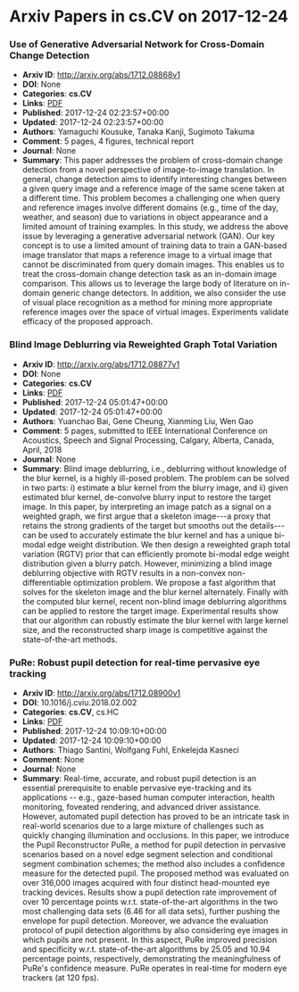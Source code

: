 # Arxiv Papers in cs.CV on 2017-12-24
### Use of Generative Adversarial Network for Cross-Domain Change Detection
- **Arxiv ID**: http://arxiv.org/abs/1712.08868v1
- **DOI**: None
- **Categories**: **cs.CV**
- **Links**: [PDF](http://arxiv.org/pdf/1712.08868v1)
- **Published**: 2017-12-24 02:23:57+00:00
- **Updated**: 2017-12-24 02:23:57+00:00
- **Authors**: Yamaguchi Kousuke, Tanaka Kanji, Sugimoto Takuma
- **Comment**: 5 pages, 4 figures, technical report
- **Journal**: None
- **Summary**: This paper addresses the problem of cross-domain change detection from a novel perspective of image-to-image translation. In general, change detection aims to identify interesting changes between a given query image and a reference image of the same scene taken at a different time. This problem becomes a challenging one when query and reference images involve different domains (e.g., time of the day, weather, and season) due to variations in object appearance and a limited amount of training examples. In this study, we address the above issue by leveraging a generative adversarial network (GAN). Our key concept is to use a limited amount of training data to train a GAN-based image translator that maps a reference image to a virtual image that cannot be discriminated from query domain images. This enables us to treat the cross-domain change detection task as an in-domain image comparison. This allows us to leverage the large body of literature on in-domain generic change detectors. In addition, we also consider the use of visual place recognition as a method for mining more appropriate reference images over the space of virtual images. Experiments validate efficacy of the proposed approach.



### Blind Image Deblurring via Reweighted Graph Total Variation
- **Arxiv ID**: http://arxiv.org/abs/1712.08877v1
- **DOI**: None
- **Categories**: **cs.CV**
- **Links**: [PDF](http://arxiv.org/pdf/1712.08877v1)
- **Published**: 2017-12-24 05:01:47+00:00
- **Updated**: 2017-12-24 05:01:47+00:00
- **Authors**: Yuanchao Bai, Gene Cheung, Xianming Liu, Wen Gao
- **Comment**: 5 pages, submitted to IEEE International Conference on Acoustics,
  Speech and Signal Processing, Calgary, Alberta, Canada, April, 2018
- **Journal**: None
- **Summary**: Blind image deblurring, i.e., deblurring without knowledge of the blur kernel, is a highly ill-posed problem. The problem can be solved in two parts: i) estimate a blur kernel from the blurry image, and ii) given estimated blur kernel, de-convolve blurry input to restore the target image. In this paper, by interpreting an image patch as a signal on a weighted graph, we first argue that a skeleton image---a proxy that retains the strong gradients of the target but smooths out the details---can be used to accurately estimate the blur kernel and has a unique bi-modal edge weight distribution. We then design a reweighted graph total variation (RGTV) prior that can efficiently promote bi-modal edge weight distribution given a blurry patch. However, minimizing a blind image deblurring objective with RGTV results in a non-convex non-differentiable optimization problem. We propose a fast algorithm that solves for the skeleton image and the blur kernel alternately. Finally with the computed blur kernel, recent non-blind image deblurring algorithms can be applied to restore the target image. Experimental results show that our algorithm can robustly estimate the blur kernel with large kernel size, and the reconstructed sharp image is competitive against the state-of-the-art methods.



### PuRe: Robust pupil detection for real-time pervasive eye tracking
- **Arxiv ID**: http://arxiv.org/abs/1712.08900v1
- **DOI**: 10.1016/j.cviu.2018.02.002
- **Categories**: **cs.CV**, cs.HC
- **Links**: [PDF](http://arxiv.org/pdf/1712.08900v1)
- **Published**: 2017-12-24 10:09:10+00:00
- **Updated**: 2017-12-24 10:09:10+00:00
- **Authors**: Thiago Santini, Wolfgang Fuhl, Enkelejda Kasneci
- **Comment**: None
- **Journal**: None
- **Summary**: Real-time, accurate, and robust pupil detection is an essential prerequisite to enable pervasive eye-tracking and its applications -- e.g., gaze-based human computer interaction, health monitoring, foveated rendering, and advanced driver assistance. However, automated pupil detection has proved to be an intricate task in real-world scenarios due to a large mixture of challenges such as quickly changing illumination and occlusions. In this paper, we introduce the Pupil Reconstructor PuRe, a method for pupil detection in pervasive scenarios based on a novel edge segment selection and conditional segment combination schemes; the method also includes a confidence measure for the detected pupil. The proposed method was evaluated on over 316,000 images acquired with four distinct head-mounted eye tracking devices. Results show a pupil detection rate improvement of over 10 percentage points w.r.t. state-of-the-art algorithms in the two most challenging data sets (6.46 for all data sets), further pushing the envelope for pupil detection. Moreover, we advance the evaluation protocol of pupil detection algorithms by also considering eye images in which pupils are not present. In this aspect, PuRe improved precision and specificity w.r.t. state-of-the-art algorithms by 25.05 and 10.94 percentage points, respectively, demonstrating the meaningfulness of PuRe's confidence measure. PuRe operates in real-time for modern eye trackers (at 120 fps).



